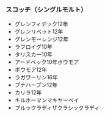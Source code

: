### スコッチ（シングルモルト）

* グレンフィデック12年
* グレンリベット12年
* グレンモーレンジ12年
* ラフロイグ10年
* タリスカー10年
* アードベック10年ボウモア
* ボウモア12年
* ラガヴーリン16年
* ブナハーブン12年
* カリラ12年
* キルホーマンマキヤーベイ
* ブルックラディザクラシックラディ